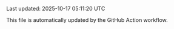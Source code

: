 Last updated: 2025-10-17 05:11:20 UTC

This file is automatically updated by the GitHub Action workflow.
